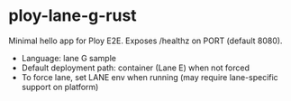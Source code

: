 # ploy-lane-g-rust

Minimal hello app for Ploy E2E. Exposes /healthz on PORT (default 8080).

- Language: lane G sample
- Default deployment path: container (Lane E) when not forced
- To force lane, set LANE env when running  (may require lane-specific support on platform)
